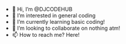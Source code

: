- 👋 Hi, I’m @DJCODEHUB
- 👀 I’m interested in general coding
- 🌱 I’m currently learning basic coding!
- 💞️ I’m looking to collaborate on nothing atm!
- 📫 How to reach me? Here!

<!---
DJCODEHUB/DJCODEHUB is a ✨ special ✨ repository because its `README.md` (this file) appears on your GitHub profile.
You can click the Preview link to take a look at your changes.
--->
